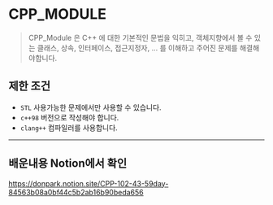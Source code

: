 # CPP_MODULE

> CPP_Module 은 C++ 에 대한 기본적인 문법을 익히고, 객체지향에서 볼 수 있는 클래스, 상속, 인터페이스, 접근지정자, ... 를 이해하고 주어진 문제를 해결해야합니다.

## 제한 조건
- `STL` 사용가능한 문제에서만 사용할 수 있습니다.
- `c++98` 버전으로 작성해야 합니다.
- `clang++` 컴파일러를 사용합니다.

---
## 배운내용 Notion에서 확인
https://donpark.notion.site/CPP-102-43-59day-84563b08a0bf44c5b2ab16b90beda656